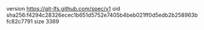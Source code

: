 version https://git-lfs.github.com/spec/v1
oid sha256:f4294c28326ecec1b651d5752e7405b4beb021ff0d5edb2b258963bfc82c7791
size 3369
